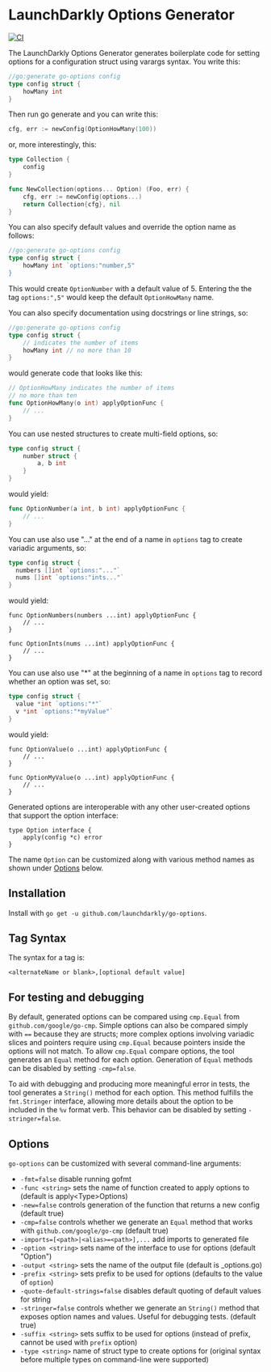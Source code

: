 # LaunchDarkly Options Generator

[![CI](https://github.com/github/docs/actions/workflows/test.yml/badge.svg)](https://github.com/launchdarkly/go-options/actions/workflows/test.yml)

The LaunchDarkly Options Generator generates boilerplate code for setting options for a configuration struct using varargs syntax.  You write this:

```go
//go:generate go-options config
type config struct {
	howMany int
}
```

Then run go generate and you can write this:

```go
cfg, err := newConfig(OptionHowMany(100))
```

or, more interestingly, this:

```go
type Collection {
    config
}

func NewCollection(options... Option) (Foo, err) {
    cfg, err := newConfig(options...)
    return Collection{cfg}, nil
}
```

You can also specify default values and override the option name as follows:

```go
//go:generate go-options config
type config struct {
	howMany int `options:"number,5"
}
```

This would create `OptionNumber` with a default value of 5.  Entering the the tag `options:",5"` would keep the default `OptionHowMany` name.

You can also specify documentation using docstrings or line strings, so:

```go
//go:generate go-options config
type config struct {
    // indicates the number of items
    howMany int // no more than 10
}
```

would generate code that looks like this:

```go
// OptionHowMany indicates the number of items
// no more than ten
func OptionHowMany(o int) applyOptionFunc {
    // ...
}
```

You can use nested structures to create multi-field options, so:


```go
type config struct {
    number struct {
        a, b int
    }
}
```

would yield:

```go
func OptionNumber(a int, b int) applyOptionFunc {
    // ...
}
```

You can use also use "..." at the end of a name in `options` tag to create variadic arguments, so:

```go
type config struct {
  numbers []int `options:"..."`
  nums []int `options:"ints..."`
}
```

would yield:

```
func OptionNumbers(numbers ...int) applyOptionFunc {
    // ...
}

func OptionInts(nums ...int) applyOptionFunc {
    // ...
}
```


You can use also use "*" at the beginning of a name in `options` tag to record whether an option was set, so:

```go
type config struct {
  value *int `options:"*"`
  v *int `options:"*myValue"`
}
```

would yield:

```
func OptionValue(o ...int) applyOptionFunc {
    // ...
}

func OptionMyValue(o ...int) applyOptionFunc {
    // ...
}
```

Generated options are interoperable with any other user-created options that support the option interface:

```
type Option interface {
    apply(config *c) error
}
```

The name `Option` can be customized along with various method names as shown under [Options](#options) below.

## Installation

Install with `go get -u github.com/launchdarkly/go-options`.

## Tag Syntax

The syntax for a tag is:

`<alternateName or blank>,[optional default value]`

## For testing and debugging

By default, generated options can be compared using `cmp.Equal` from `github.com/google/go-cmp`.  Simple options can
also be compared simply with `==` because they are structs; more complex options involving variadic slices and pointers 
require using `cmp.Equal` because pointers inside the options will not match.  To allow `cmp.Equal` compare options, the
tool generates  an `Equal` method for each option.  Generation of `Equal` methods can be disabled by setting
`-cmp=false`.

To aid with debugging and producing more meaningful error in tests, the tool generates a `String()` method for each
option.  This method fulfills the `fmt.Stringer` interface, allowing more details about the option to be included in the
`%v` format verb.  This behavior can be disabled by setting `-stringer=false`.

## Options

`go-options` can be customized with several command-line arguments:

- `-fmt=false` disable running gofmt
- `-func <string>` sets the name of function created to apply options to <type> (default is apply&lt;Type&gt;Options)
- `-new=false` controls generation of the function that returns a new config (default true)
- `-cmp=false` controls whether we generate an `Equal` method that works with `github.com/google/go-cmp` (default true)
- `-imports=[<path>|<alias>=<path>],...` add imports to generated file
- `-option <string>` sets name of the interface to use for options (default "Option")
- `-output <string>` sets the name of the output file (default is <type>_options.go)
- `-prefix <string>` sets prefix to be used for options (defaults to the value of `option`)
- `-quote-default-strings=false` disables default quoting of default values for string
- `-stringer=false` controls whether we generate an `String()` method that exposes option names and values.  Useful for debugging tests. (default true)
- `-suffix <string>` sets suffix to be used for options (instead of prefix, cannot be used with `prefix` option)
- `-type <string>` name of struct type to create options for (original syntax before multiple types on command-line were supported)
